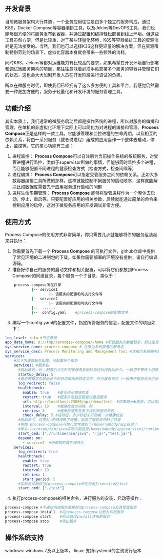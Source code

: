 ## 开发背景
当前微服务架构大行其道，一个业务应用往往是由多个独立的服务构成，通过K8S，Docker Compose等容器编排工具，以及Jekins等DevOPS工具，我们也能够很方便的将服务发布到容器，并通过配置和编排轻松部署到线上环境。但这些工具虽然方便，但是比较重，对于某些轻量化环境，K8S等容器编排工具的资源消耗是无法接受的。当然，我们也可以选择K3S这样更轻量的解决方案，但在资源限制特别苛刻的场景下，虚拟化容器本身就会带来一些额外的消耗。

同时K8S，Jekins等都对运维能力有比较高的要求，如果希望在开发环境自行部署和调试微服务架构的项目，那往往意味着必须手动部署多个服务的容器并管理它们的状态，这也会大大加剧开发人员在开发阶段进行调试的负担。

所以在微服务时代，即使我们已经拥有了这么多方便的工具和平台，我感觉仍然需要一种更加方便的，服务于轻量化和开发环境的服务管理工具。
## 功能介绍
其实本质上，我们通常的微服务启动后都是操作系统的进程，所以对服务的编排和管理，在单机的非虚拟化环境下实际上可以简化为对进程的编排和管理。**Process Compose**正是这样的一款工具。它能够管理和监控进程的生命周期，以及相互的依赖关系，将由一系列服务（或者说进程）组成的应用当作一个整体去启动，停止，监控等。它的核心功能有三点：

 1. 进程监控：
	**Process Compose**可以自注册为当前操作系统的系统服务，对受管进程进行监控，类似于supervisor所做的事情，但能够同时监控多个进程，而且能够配置不同进程的健康检查方式（检查方式，检查间隔等）
 2. 进程编排：
 	**Process Compose**可以指定受管服务之间的依赖关系。正如大多数容器编排工具所做的那样。这样就能控制不同服务的启动顺序，这样就能解决比如数据库需要先于应用服务进行启动的问题
 3. 进程生命周期管理：
 	**Process Compose** 能够将受管进程作为一个整体去启动，停止，重启等。只要配置好应用的相关参数，后续就能通过简单的命令来控制应用的启停，这对于微服务应用的开发调试非常方便。
 ## 使用方式
 Process Compose的使用方式非常简单，你只需要几步就能够将你的服务组装起来并执行：
1. 你需要首先下载一个 **Process Compose** 的可执行文件，github仓库中提供了常见环境的二进制包的下载。如果你需要部署的环境没有提供，请自行编译源码。
 2.  准备好你自己的服务的启动文件和相关配置，可以将它们都放到Process Compose的同级目录，每个服务一个子目录，类似于：
 

```bash
	process-compose所在目录
			|-- service1
					|- 该服务的配置和可执行文件等
			|-- service2
					|- 该服务的配置和可执行文件等
			|--  ......
			|--  config.yaml    #process-compose的配置文件
```
     						
 3.  编写一个config.yaml的配置文件，指定所管服务的信息，配置文件的项目如下：
```yaml
log_level: info #日志等级
app_data_home: D://tmp//process-compose//home #所管服务的数据目录，默认是当前用户的主目录的.process-compose文件夹
sys_service_name: process-compose # 注册为系统服务的服务名
sys_service_desc: Process Monitoring and Management Tool #注册为系统服务的服务描述
services:
    #以下为受管服务配置，可配置多个服务
    service1: #服务名
      #启动延迟，秒；配置后会在轮到该服务启动时延迟执行启动命令，一般用于等待上游依赖服务启动完成
      startup_delay: 5
      #是否要重定向启动命令的日志输出到特定文件，作为服务日志（一般用于服务无法主动输出日志文件的场景），重定向的日志会放到{app_data_home}/{service_name}/logs目录下
      log_redirect: false
      healthcheck: 
        enable: true    #是否启用健康检查
        restart: true   #服务失败后是否尝试重启服务
        url: http://localhost:23800/api/demo/test  #如果是web服务，可以配置健康检查接口，接口返回200认为是成功；默认仅检查进程是否仍在运行
        interval: 10    #健康检查的间隔，秒
        retries: 3      #健康检查失败多少次判断服务失败
        check_delay: 5 #启动后，多少秒后才开始第一次健康检查
      #启动命令，这里对.的路径做了调整，指向了服务自己的主目录
      #例如 process-compose可执行文件放到了/home/nobody/app目录下
      #那么./runtime/bin/java实际的路径是/home/nobody/app/service1/runtime/bin/java
      start_cmd: ["./runtime/bin/java", "-jar","test.jar"] 
      depends_on:
        - service2  #所依赖的其它服务名
    service2:
      log_redirect: true 
      healthcheck:
        enable: true
        restart: true 
        interval: 10 
        retries: 1    
        start_period: 5
      #实际启动路径为{process-compose所在目录}/service2/test
      start_cmd: ["./test"]
```
4. 执行process-compose的相关命令，进行服务的安装，启动等操作：

```bash
process-compose #不通过系统服务直接启动process-compose及其受管服务
process-compose install  #将process-compose注册为系统服务
process-compose start    #启动通过install注册的服务
process-compose stop     #停止服务
```
## 操作系统支持
windows: windows 7及以上版本，
linux: 支持systemd的主流发行版本